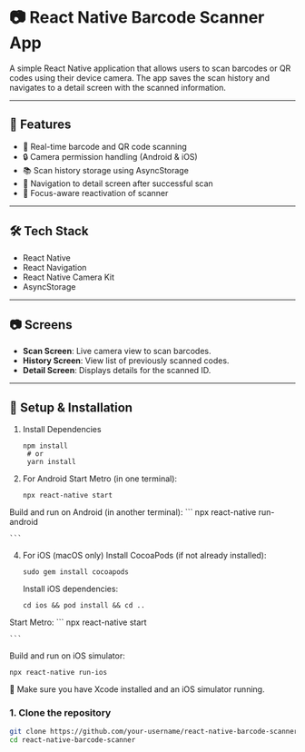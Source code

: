 # 📷 React Native Barcode Scanner App

A simple React Native application that allows users to scan barcodes or QR codes using their device camera. The app saves the scan history and navigates to a detail screen with the scanned information.

---

## 🚀 Features

- 📸 Real-time barcode and QR code scanning
- 🔒 Camera permission handling (Android & iOS)
- 📚 Scan history storage using AsyncStorage
- 🧭 Navigation to detail screen after successful scan
- 🧠 Focus-aware reactivation of scanner

---

## 🛠️ Tech Stack

- React Native
- React Navigation
- React Native Camera Kit
- AsyncStorage

---

## 📷 Screens

- **Scan Screen**: Live camera view to scan barcodes.
- **History Screen**: View list of previously scanned codes.
- **Detail Screen**: Displays details for the scanned ID.

---

## 🧪 Setup & Installation
1. Install Dependencies
   ```
   npm install
    # or
    yarn install
   
   ```
2. For Android
   Start Metro (in one terminal):
   ```
   npx react-native start
   
   ```
  Build and run on Android (in another terminal):
    ```
    npx react-native run-android
    
    ```
4. For iOS (macOS only)
   Install CocoaPods (if not already installed):
    ```
   sudo gem install cocoapods

   ```
   Install iOS dependencies:
   ```
   cd ios && pod install && cd ..

   ```
  Start Metro:
    ```
    npx react-native start
    
    ```
  Build and run on iOS simulator:
  ```
  npx react-native run-ios

```
📌 Make sure you have Xcode installed and an iOS simulator running.


### 1. Clone the repository

```bash
git clone https://github.com/your-username/react-native-barcode-scanner.git
cd react-native-barcode-scanner
